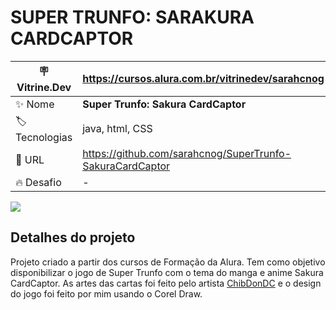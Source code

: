 # SUPER TRUNFO: SARAKURA CARDCAPTOR

| :placard: Vitrine.Dev | https://cursos.alura.com.br/vitrinedev/sarahcnog  |
| -------------  | --- |
| :sparkles: Nome        | **Super Trunfo: Sakura CardCaptor**
| :label: Tecnologias | java, html, CSS
| :rocket: URL         | https://github.com/sarahcnog/SuperTrunfo-SakuraCardCaptor
| :fire: Desafio     | -

<!-- Inserir imagem com a #vitrinedev ao final do link -->
![](https://i.ibb.co/KXskn73/Capa-P6.png#vitrinedev)

## Detalhes do projeto

Projeto criado a partir dos cursos de Formação da Alura. Tem como objetivo disponibilizar o jogo de Super Trunfo com o tema do manga e anime Sakura CardCaptor.
As artes das cartas foi feito pelo artista <a href="https://www.deviantart.com/chibidondc">ChibDonDC</a> e o design do jogo foi feito por mim usando o Corel Draw.
